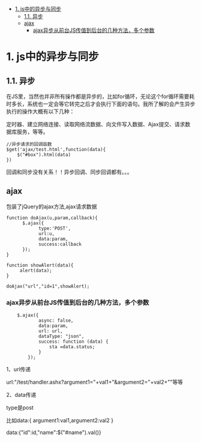 <!-- TOC -->

- [1. js中的异步与同步](#1-js中的异步与同步)
  - [1.1. 异步](#11-异步)
  - [ajax](#ajax)
    - [ajax异步从前台JS传值到后台的几种方法，多个参数](#ajax异步从前台js传值到后台的几种方法多个参数)

<!-- /TOC -->
# 1. js中的异步与同步
## 1.1. 异步
在JS里，当然也并非所有操作都是异步的，比如for循环，无论这个for循环需要耗时多长，系统也一定会等它转完之后才会执行下面的语句。我所了解的会产生异步执行的操作大概有以下几种：

定时器、建立网络连接、读取网络流数据、向文件写入数据、Ajax提交、请求数据库服务，等等。

```
//异步请求的回调函数
$get('ajax/test.html',function(data){
    $("#box").html(data)
})
```

回调和同步没有关系！！异步回调、同步回调都有。。。

## ajax
包装了jQuery的ajax方法,ajax请求数据
```
function doAjax(u,param,callback){
      $.ajax({
            type:'POST',
            url:u,
            data:param,
            success:callback
      });
}
 
function showAlert(data){
     alert(data);
}

doAjax("url","id=1",showAlert);
```

### ajax异步从前台JS传值到后台的几种方法，多个参数
```
 	$.ajax({ 
 	 		async: false,
 	 		data:param,
			url: url, 
			dataType: "json", 
			success: function (data) {
				sta =data.status;
			}
		});
```
1、url传递

url:"/test/handler.ashx?argument1="+val1+"&argument2="+val2+""等等

2、data传递

type是post

比如data:{ argument1:val1,argument2:val2 }

data:{"id":id,"name":$("#name").val()}